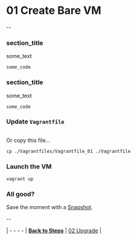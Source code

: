 # 01 Create Bare VM

--

### section_title

some_text

```
some_code
```

### section_title

some_text

```
some_code
```

### Update `Vagrantfile`

```
```

Or copy this file...

```
cp ./Vagrantfiles/Vagrantfile_01 ./Vagrantfile
```

### Launch the VM

```
vagrant up
```

### All good?

Save the moment with a [Snapshot](./Snapshots.md).

--

<!-- 01 Create Bare VM -->
| - - - -
| [**Back to Steps**](../README.md)
| [02 Upgrade](./02_Upgrade.md)
|
